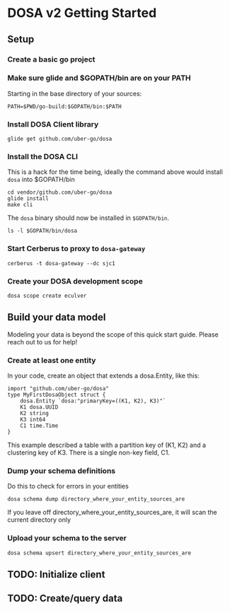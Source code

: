 # DOSA v2 Getting Started

## Setup

### Create a basic go project

### Make sure glide and $GOPATH/bin are on your PATH

Starting in the base directory of your sources:

    PATH=$PWD/go-build:$GOPATH/bin:$PATH

### Install DOSA Client library

    glide get github.com/uber-go/dosa

### Install the DOSA CLI

This is a hack for the time being, ideally the command above would install `dosa` into $GOPATH/bin

    cd vendor/github.com/uber-go/dosa
    glide install
    make cli

The `dosa` binary should now be installed in `$GOPATH/bin`.

    ls -l $GOPATH/bin/dosa

### Start Cerberus to proxy to `dosa-gateway`

    cerberus -t dosa-gateway --dc sjc1

### Create your DOSA development scope

    dosa scope create eculver

## Build your data model

Modeling your data is beyond the scope of this quick start guide. Please reach out to us for help!

### Create at least one entity

In your code, create an object that extends a dosa.Entity, like this:

    import "github.com/uber-go/dosa"
    type MyFirstDosaObject struct {
        dosa.Entity `dosa:"primaryKey=((K1, K2), K3)"`
        K1 dosa.UUID
        K2 string
        K3 int64
        C1 time.Time
    }

This example described a table with a partition key of (K1, K2) and
a clustering key of K3. There is a single non-key field, C1.

### Dump your schema definitions

Do this to check for errors in your entities

    dosa schema dump directory_where_your_entity_sources_are

If you leave off directory_where_your_entity_sources_are, it will scan the current directory only

### Upload your schema to the server

    dosa schema upsert directory_where_your_entity_sources_are

## TODO: Initialize client
## TODO: Create/query data

